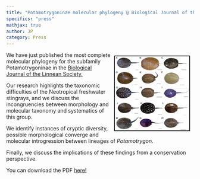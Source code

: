 ```yaml
---
title: "Potamotrygoninae molecular phylogeny @ Biological Journal of the Linnean Society"
specifics: "press"
mathjax: true
author: JP
category: Press
---
```

<img style="float: right; margin: 10px 10px 10px 10px" src="/img/bjls_phylo.jpg" width="200px" height="200px" border="2px">

We have just published the most complete molecular phylogeny for the subfamily Potamotrygoninae in the [Biological Journal of the Linnean Society.](https://academic.oup.com/biolinnean)

Our research highlights the taxonomic difficulties of the Neotropical freshwater stingrays, and we discuss the incongruencies between morphology and molecular taxonomy and systematics of this group.

We identify instances of cryptic diversity, possible morphological converge and molecular introgression between lineages of _Potamotrygon_. 

Finally, we discuss the implications of these findings from a conservation perspective.

You can download the PDF [here!](https://academic.oup.com/biolinnean/advance-article-abstract/doi/10.1093/biolinnean/blab090/6329148) 
